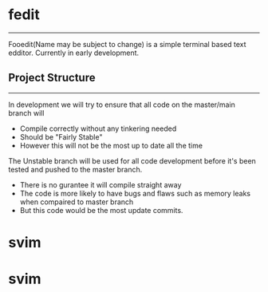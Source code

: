 # fedit
---

Fooedit(Name may be subject to change) is a simple terminal based text edditor. Currently in early development. 


## Project Structure 
---
In development we will try to ensure that all code on the master/main branch will 
- Compile correctly without any tinkering needed 
- Should be "Fairly Stable"
- However this will not be the most up to date all the time

The Unstable branch will be used for all code development before it's been tested and pushed to the master branch.
- There is no gurantee it will compile straight away
- The code is more likely to have bugs and flaws such as memory leaks when compaired to master branch 
- But this code would be the most update commits.
# svim
# svim
